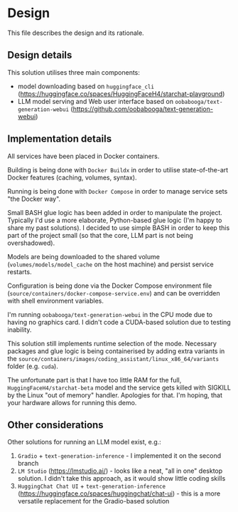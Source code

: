 # Design
This file describes the design and its rationale.

## Design details

This solution utilises three main components:
- model downloading based on `huggingface_cli` (https://huggingface.co/spaces/HuggingFaceH4/starchat-playground)
- LLM model serving and Web user interface based on `oobabooga/text-generation-webui` (https://github.com/oobabooga/text-generation-webui)

## Implementation details
All services have been placed in Docker containers.

Building is being done with `Docker Buildx` in order to utilise state-of-the-art Docker features (caching, volumes, syntax).

Running is being done with `Docker Compose` in order to manage service sets "the Docker way".

Small BASH glue logic has been added in order to manipulate the project. Typically I'd use a more elaborate,
Python-based glue logic (I'm happy to share my past solutions). I decided to use simple BASH in order to keep this
part of the project small (so that the core, LLM part is not being overshadowed).

Models are being downloaded to the shared volume (`volumes/models/model_cache` on the host machine) and persist service restarts.

Configuration is being done via the Docker Compose environment file (`source/containers/docker-compose-service.env`)
and can be overridden with shell environment variables.

I'm running `oobabooga/text-generation-webui` in the CPU mode due to having no graphics card.
I didn't code a CUDA-based solution due to testing inability.

This solution still implements runtime selection of the mode. Necessary packages and glue logic is being containerised 
by adding extra variants in the `source/containers/images/coding_assistant/linux_x86_64/variants` folder (e.g. `cuda`).

The unfortunate part is that I have too little RAM for the full, `HuggingFaceH4/starchat-beta` model and the service
gets killed with SIGKILL by the Linux "out of memory" handler. Apologies for that. I'm hoping, that your hardware allows
for running this demo.

## Other considerations

Other solutions for running an LLM model exist, e.g.:
1. `Gradio` + `text-generation-inference` - I implemented it on the second branch
2. `LM Studio` (https://lmstudio.ai/) - looks like a neat, "all in one" desktop solution. I didn't take this approach, as it would show little coding skills
3. `HuggingChat Chat UI` + `text-generation-inference` (https://huggingface.co/spaces/huggingchat/chat-ui) - this is a more versatile replacement for the Gradio-based solution
